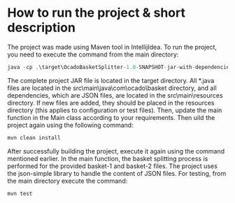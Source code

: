 # How to run the project & short description
The project was made using Maven tool in IntellijIdea. To run the project, you need to 
execute the command from the main directory:
```java
java -cp .\target\OcadoBasketSplitter-1.0-SNAPSHOT-jar-with-dependencies.jar com.ocado.basket.Main
```
The complete project JAR file is located in the target directory. All *.java files are located 
in the src\main\java\com\ocado\basket directory, and all dependencies, which are JSON 
files, are located in the src\main\resources directory. If new files are added, they should 
be placed in the resources directory (this applies to configuration or test files). Then, 
update the main function in the Main class according to your requirements. Then uild 
the project again using the following command:
```java
mvn clean install
```
After successfully building the project, execute it again using the command mentioned 
earlier. In the main function, the basket splitting process is performed for the provided 
basket-1 and basket-2 files. The project uses the json-simple library to handle the 
content of JSON files.
For testing, from the main directory execute the command:
```java
mvn test
```
